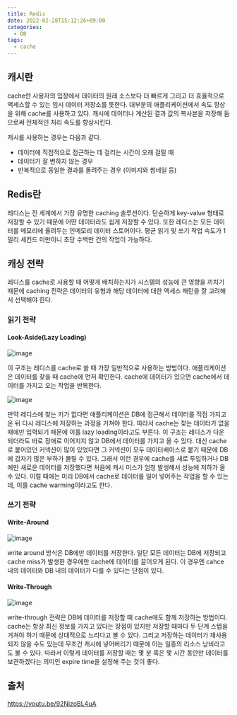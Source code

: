 ```yaml
---
title: Redis
date: 2022-02-28T15:12:26+09:00
categories:
  - DB
tags: 
  - cache
---
```


## 캐시란
cache란 사용자의 입장에서
데이터의 원래 소스보다 더 빠르게
그리고 더 효율적으로 액세스할 수 있는
임시 데이터 저장소를 뜻한다. 대부분의 애플리케이션에서
속도 향상을 위해 cache를 사용하고 있다. 캐시에 데이터나 계산된 결과 값의 복사본을 저장해 둠으로써 전체적인 처리 속도를 향상시킨다.

캐시를 사용하는 경우는 다음과 같다.
- 데이터에 직접적으로 접근하는 데 걸리는 시간이 오래 걸릴 때
- 데이터가 잘 변하지 않는 경우
- 반복적으로 동일한 결과를 돌려주는 경우 (이미지와 썸네일 등)

## Redis란
레디스는 전 세계에서 가장 유명한 caching 솔루션이다. 
단순하게 key-value 형태로 저장할 수 있기 때문에
어떤 데이터라도 쉽게 저장할 수 있다.
또한 레디스는 모든 데이터를 메모리에 올려두는
인메모리 데이터 스토어이다. 평균 읽기 및 쓰기 작업 속도가 1밀리 세컨드 미만이니
초당 수백만 건의 작업이 가능하다.

## 캐싱 전략
레디스를 cache로 사용할 때 어떻게 배치하는지가
시스템의 성능에 큰 영향을 끼치기 때문에 caching 전략은 데이터의 유형과
해당 데이터에 대한 액세스 패턴을
잘 고려해서 선택해야 한다.

### 읽기 전략
#### Look-Aside(Lazy Loading)

![image](https://user-images.githubusercontent.com/46465928/155968800-29b4f830-82ef-4d94-8999-ceab08c4da04.png)

이 구조는 레디스를 cache로 쓸 때
가장 일반적으로 사용하는 방법이다.
애플리케이션은 데이터를 찾을 때
cache에 먼저 확인한다.
cache에 데이터가 있으면
cache에서 데이터를 가지고 오는 작업을 반복한다.

![image](https://user-images.githubusercontent.com/46465928/155968758-0a0e6d94-abe5-4958-96a0-da35e2871064.png)


만약 레디스에 찾는 키가 없다면
애플리케이션은 DB에 접근해서
데이터를 직접 가지고 온 뒤
다시 레디스에 저장하는 과정을 거쳐야 한다.
따라서 cache는 찾는 데이터가 없을 때에만 입력되기 때문에
이를 lazy loading이라고도 부른다.
이 구조는 레디스가 다운되더라도 바로 장애로 이어지지 않고
DB에서 데이터를 가지고 올 수 있다.
대신 cache로 붙어있던 커넥션이 많이 있었다면
그 커넥션이 모두 데이터베이스로 붙기 때문에
DB에 갑자기 많은 부하가 몰릴 수 있다.
그래서 이런 경우에 cache를 새로 투입하거나
DB에만 새로운 데이터를 저장했다면
처음에 캐시 미스가 엄청 발생해서
성능에 저하가 올 수 있다.
이럴 때에는 미리 DB에서 cache로
데이터를 밀어 넣어주는 작업을 할 수 있는데,
이를 cache warming이라고도 한다.

### 쓰기 전략
#### Write-Around

![image](https://user-images.githubusercontent.com/46465928/155969032-9bb26088-0bcb-44d1-aa06-24e7fb8cc3af.png)

write around 방식은 DB에만 데이터를 저장한다.
일단 모든 데이터는 DB에 저장되고
cache miss가 발생한 경우에만
cache에 데이터를 끌어오게 된다.
이 경우엔 cahce 내의 데이터와 DB 내의 데이터가
다를 수 있다는 단점이 있다.

#### Write-Through

![image](https://user-images.githubusercontent.com/46465928/155969060-cd487be5-9953-4955-b041-4fd72e8f7768.png)

write-through 전략은
DB에 데이터를 저장할 때
cache에도 함께 저장하는 방법이다.
cache는 항상 최신 정보를 가지고 있다는 장점이 있지만
저장할 때마다 두 단계 스텝을 거쳐야 하기 때문에
상대적으로 느리다고 볼 수 있다.
그리고 저장하는 데이터가 재사용되지 않을 수도 있는데
무조건 캐시에 넣어버리기 때문에
이는 일종의 리소스 낭비라고도 볼 수 있다.
따라서 이렇게 데이터를 저장할 때는 몇 분
혹은 몇 시간 동안만 데이터를 보관하겠다는 의미인
expire time을 설정해 주는 것이 좋다.

## 출처
https://youtu.be/92NizoBL4uA


